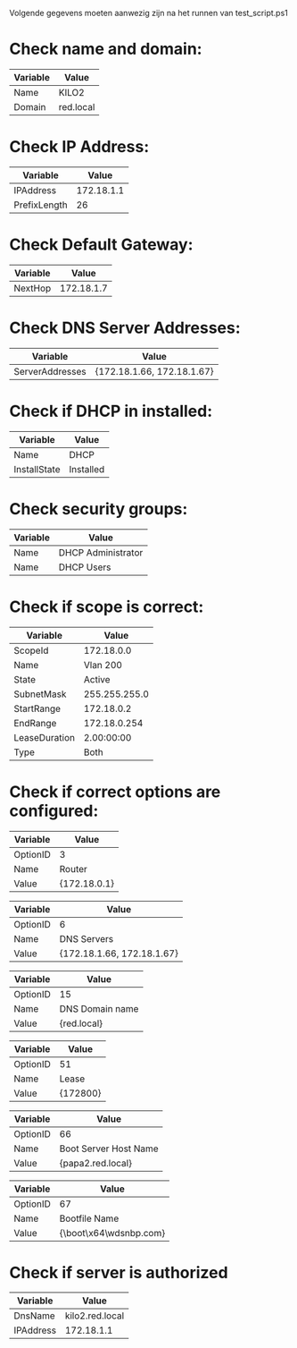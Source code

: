 Volgende gegevens moeten aanwezig zijn na het runnen van test_script.ps1

# Check name and domain:
Variable | Value
---|---
Name | KILO2
Domain | red.local

# Check IP Address:
Variable | Value
---|---
IPAddress |172.18.1.1
PrefixLength | 26

# Check Default Gateway:
Variable | Value
---|---
NextHop | 172.18.1.7

# Check DNS Server Addresses:
Variable | Value
---|---
ServerAddresses |{172.18.1.66, 172.18.1.67}

# Check if DHCP in installed:
Variable | Value
---|---
Name | DHCP
InstallState | Installed

# Check security groups:
Variable | Value
---|---
Name | DHCP Administrator
Name | DHCP Users

# Check if scope is correct:
Variable | Value
---|---
ScopeId | 172.18.0.0
Name | Vlan 200
State | Active
SubnetMask | 255.255.255.0
StartRange | 172.18.0.2
EndRange |172.18.0.254
LeaseDuration | 2.00:00:00
Type | Both

# Check if correct options are configured:

Variable | Value
---|---
OptionID | 3
Name | Router
Value | {172.18.0.1}

Variable | Value
---|---
OptionID | 6
Name | DNS Servers
Value | {172.18.1.66, 172.18.1.67}

Variable | Value
---|---
OptionID | 15
Name | DNS Domain name
Value | {red.local}

Variable | Value
---|---
OptionID | 51
Name | Lease
Value | {172800}

Variable | Value
---|---
OptionID | 66
Name | Boot Server Host Name
Value | {papa2.red.local}

Variable | Value
---|---
OptionID | 67
Name | Bootfile Name
Value | {\boot\x64\wdsnbp.com}

# Check if server is authorized

Variable | Value
---|---
DnsName | kilo2.red.local
IPAddress | 172.18.1.1
